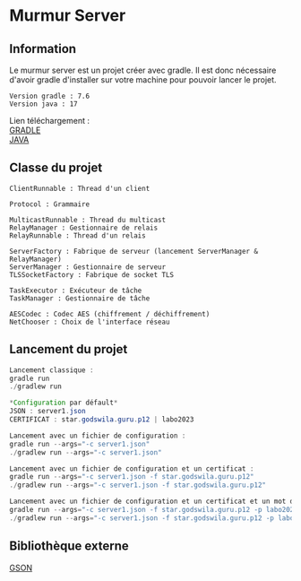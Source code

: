 # Murmur Server

## Information
Le murmur server est un projet créer avec gradle. Il est donc nécessaire d'avoir gradle d'installer sur votre machine pour pouvoir lancer le projet.<br>
```
Version gradle : 7.6 
Version java : 17
```
Lien téléchargement : 
<br>[GRADLE](https://gradle.org/install/)
<br>[JAVA](https://www.oracle.com/be/java/technologies/downloads/#jdk17-windows)

## Classe du projet
```
ClientRunnable : Thread d'un client

Protocol : Grammaire

MulticastRunnable : Thread du multicast
RelayManager : Gestionnaire de relais
RelayRunnable : Thread d'un relais

ServerFactory : Fabrique de serveur (lancement ServerManager & RelayManager)
ServerManager : Gestionnaire de serveur
TLSSocketFactory : Fabrique de socket TLS

TaskExecutor : Exécuteur de tâche
TaskManager : Gestionnaire de tâche

AESCodec : Codec AES (chiffrement / déchiffrement)
NetChooser : Choix de l'interface réseau
```
## Lancement du projet
```java
Lancement classique :
gradle run
./gradlew run

*Configuration par défault*
JSON : server1.json
CERTIFICAT : star.godswila.guru.p12 | labo2023
````
```java
Lancement avec un fichier de configuration :
gradle run --args="-c server1.json"
./gradlew run --args="-c server1.json"
```
```java
Lancement avec un fichier de configuration et un certificat :
gradle run --args="-c server1.json -f star.godswila.guru.p12"
./gradlew run --args="-c server1.json -f star.godswila.guru.p12"
```
```java
Lancement avec un fichier de configuration et un certificat et un mot de passe :
gradle run --args="-c server1.json -f star.godswila.guru.p12 -p labo2023"
./gradlew run --args="-c server1.json -f star.godswila.guru.p12 -p labo2023"
```

## Bibliothèque externe
[GSON](https://github.com/google/gson)